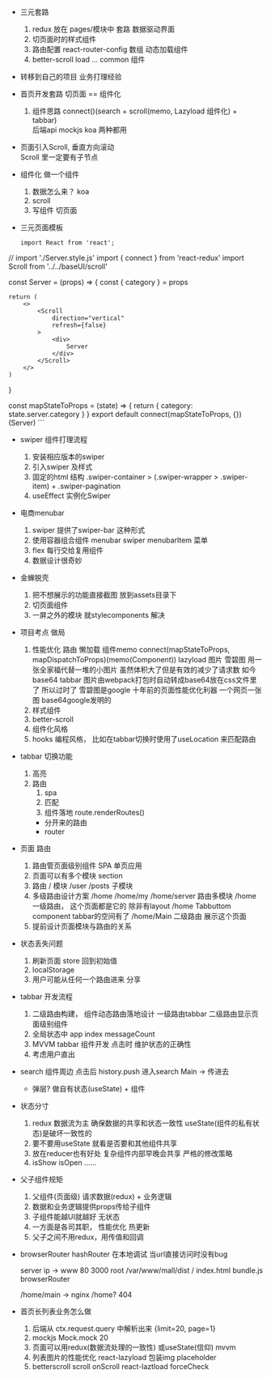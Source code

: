 - 三元套路
    1. redux 放在 pages/模块中 套路
        数据驱动界面 
    2. 切页面时的样式组件 
    3. 路由配置 react-router-config 数组 动态加载组件 
    4. better-scroll load ... common 组件 

- 转移到自己的项目 
    业务打理经验 

- 首页开发套路
    切页面 == 组件化 
    1. 组件思路
       connect()(search + scroll(memo, Lazyload 组件化) + tabbar)  
        后端api mockjs koa 两种都用 

- 页面引入Scroll, 垂直方向滚动  
    Scroll 里一定要有子节点 <div>
- 组件化 做一个组件
    1. 数据怎么来？
        koa 
    2. scroll
    3. 写组件 切页面 

- 三元页面模板
    ```
    import React from 'react';
// import './Server.style.js'
import { connect } from 'react-redux'
import Scroll from '../../baseUI/scroll'

const Server = (props) => {
    const { category } = props

    return (
        <>
            <Scroll
                direction="vertical"
                refresh={false}
            >
                <div>
                    Server
                </div>
            </Scroll>
        </>
    )
}

const mapStateToProps = (state) => {
    return {
        category: state.server.category
    }
}
export default connect(mapStateToProps, {})(Server)
    ```

- swiper 组件打理流程
    1. 安装相应版本的swiper
    2. 引入swiper 及样式
    3. 固定的html 结构 .swiper-container > (.swiper-wrapper >
        .swiper-item) + .swiper-pagination
    4. useEffect 实例化Swiper 

- 电商menubar
    1. swiper 提供了swiper-bar 这种形式
    2. 使用容器组合组件
        menubar swiper
        menubarItem 菜单
    3. flex 每行交给复用组件
    4. 数据设计很奇妙

- 金蝉脱壳
    1. 把不想展示的功能直接截图 放到assets目录下
    2. 切页面组件
    3. 一屏之外的模块 就stylecomponents 解决

- 项目考点 做局
    1. 性能优化
        路由 懒加载 
        组件memo 
        connect(mapStateToProps, mapDispatchToProps)(memo(Component))
        lazyload 图片
        雪碧图 用一张全家福代替一堆的小图片 虽然体积大了但是有效的减少了请求数
        如今 base64 tabbar 图片由webpack打包时自动转成base64放在css文件里了 
        所以过时了 
        雪碧图是google 十年前的页面性能优化利器 一个网页一张图 
        base64google发明的 
    2. 样式组件
    3. better-scroll
    4. 组件化风格 
    5. hooks 编程风格， 比如在tabbar切换时使用了useLocation 来匹配路由

- tabbar 切换功能
    1. 高亮
    2. 路由
        1. spa
        2. 匹配
        3. 组件落地
            route.renderRoutes()
        - 分开来的路由
        - router

- 页面 路由 
    1. 路由管页面级别组件 SPA 单页应用
    2. 页面可以有多个模块 section 
    3. 路由  / 模块 /user /posts 
        子模块 
    4. 多级路由设计方案 
        /home /home/my /home/server 路由多模块
        /home 
        一级路由， 这个页面都是它的 除非有layout 
            /home Tabbuttom component 
                tabbar的空间有了 
                /home/Main
                    二级路由 展示这个页面
    5. 提前设计页面模块与路由的关系 

- 状态丢失问题
    1. 刷新页面 store 回到初始值 
    2. localStorage 
    3. 用户可能从任何一个路由进来 分享 

- tabbar 开发流程
    1. 二级路由构建， 组件动态路由落地设计 
        一级路由tabbar 二级路由显示页面级别组件
    2. 全局状态中 app index messageCount 
    3. MVVM tabbar 组件开发 点击时 维护状态的正确性 
    4. 考虑用户直出

 - search 组件周边
    点击后 history.push 进入search 
    Main -> 传进去
    + 弹层? 做自有状态(useState) + 组件 

- 状态分寸 
    1. redux 数据流为主 确保数据的共享和状态一致性 
        useState(组件的私有状态)是破坏一致性的 
    2. 要不要用useState 就看是否要和其他组件共享 
    3. 放在reducer也有好处 复杂组件内部早晚会共享
        严格的修改策略
    4. isShow isOpen ......

- 父子组件规矩
    1. 父组件(页面级) 请求数据(redux) + 业务逻辑 
    2. 数据和业务逻辑提供props传给子组件
    3. 子组件能越UI就越好 无状态 
    4. 一方面是各司其职， 性能优化
        热更新 
    5. 父子之间不用redux，用传值和回调 

- browserRouter hashRouter 在本地调试
    当url直接访问时没有bug
    
    server ip -> www 80 3000 
    root /var/www/mall/dist 
    / index.html bundle.js  browserRouter

    /home/main -> nginx 
    /home? 404 

- 首页长列表业务怎么做
    1. 后端从 ctx.request.query 中解析出来 {limit=20, page=1}
    2. mockjs Mock.mock 20
    3. 页面可以用redux(数据流处理的一致性) 或useState(信仰) mvvm 
    4. 列表图片的性能优化
        react-lazyload
        包装img placeholder
    5. betterscroll scroll onScroll 
        react-laztload forceCheck 
        


    